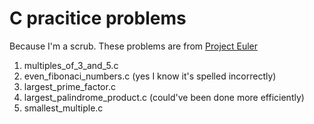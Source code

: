 # C pracitice problems
Because I'm a scrub. These problems are from [Project Euler](https://projecteuler.net/)

1. multiples_of_3_and_5.c
2. even_fibonaci_numbers.c (yes I know it's spelled incorrectly)
3. largest_prime_factor.c
4. largest_palindrome_product.c (could've been done more efficiently)
5. smallest_multiple.c